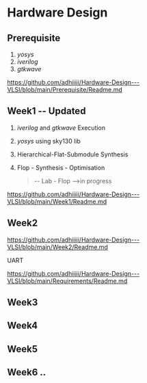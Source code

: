 # Hardware Design
## Prerequisite 
   1) _yosys_
   2) _iverilog_
   3) _gtkwave_

https://github.com/adhiiiii/Hardware-Design---VLSI/blob/main/Prerequisite/Readme.md
## Week1 -- Updated
  1) _iverilog_ and _gtkwave_ Execution
  2) _yosys_ using sky130 lib
  3) Hierarchical-Flat-Submodule Synthesis
  4) Flop - Synthesis - Optimisation 

     >-- Lab - Flop -->in progress
     
https://github.com/adhiiiii/Hardware-Design---VLSI/blob/main/Week1/Readme.md
## Week2

https://github.com/adhiiiii/Hardware-Design---VLSI/blob/main/Week2/Readme.md

UART

https://github.com/adhiiiii/Hardware-Design---VLSI/blob/main/Requirements/Readme.md

## Week3
## Week4
## Week5
## Week6 ..

